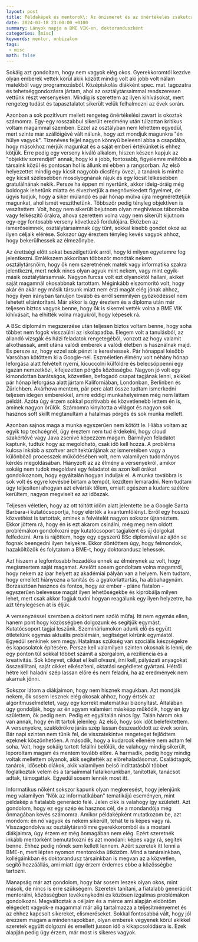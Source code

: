 ```yaml
---
layout: post
title: Példaképek és mentorok\: Az önismeret és az önértékelés zsákutcái a kutatói pályán
date: 2024-03-18 23:00:00 +0100
summary: Lányok napja a BME VIK-en, doktoranduszként
categories: [misc]
keywords: mentor, onbizalom
tags:
 - misc
math: false
---
```


Sokáig azt gondoltam, hogy nem vagyok elég okos. Gyerekkoromtól kezdve olyan emberek vettek körül
akik között mindig volt aki jobb volt nálam matekból vagy programozásból. Középiskolás diákként
spec. mat. tagozatra és tehetséggondozásra jártam, ahol az osztálytársaimmal rendszeresen vettünk
részt versenyeken. Mindig is szerettem az ilyen kihívásokat, mert rengeteg tudást és tapasztalatot
sikerült velük felhalmozni az évek során.

Azonban a sok pozitívum mellett rengeteg önértékelési zavart is okoztak számomra. Egy-egy rosszabbul
sikerült eredmény után túlzottan kritikus voltam magammal szemben. Ezzel az osztályban nem lehettem egyedül,
mert szinte már szállóigévé vált nálunk, hogy azt mondjuk magunkra "én hülye vagyok". Tizenéves fejjel
nagyon könnyű beleesni abba a csapdába, hogy másokhoz mérjük magunkat és a saját emberi értékünket is
ehhez kötjük. Erre pedig egy verseny kiváló alkalom, hiszen készen kapjuk az "objektív sorrendjét" annak,
hogy ki a jobb, fontosabb, figyelemre méltóbb a társaink közül és pontosan hol is állunk mi ebben a
rangsorban. Az első helyezettet mindig egy kicsit nagyobb dicsfény övezi, a tanárok is mintha egy kicsit
szélesebben mosolyognának rájuk és egy kicsit lelkesebben gratulálnának nekik. Persze ha éppen mi nyertünk,
akkor ideig-óráig még boldogak lehetünk miatta és élvezhetjük a megnövekedett figyelmet, de úgyis tudjuk,
hogy a siker múlandó és pár hónap múlva újra megmérettetjük magunkat, ahol ismét veszíthetünk. Többször
pedig tényleg objektíven is veszítettem. Volt, hogy nem sikerült bejutnom olyan meghívásos táborokba vagy
felkészítő órákra, ahova szerettem volna vagy nem sikerült kijutnom egy-egy fontosabb verseny következő
fordulójára. Eközben az ismerőseimnek, osztálytársaimnak úgy tűnt, sokkal kisebb gondot okoz az ilyen
céljaik elérése. Sokszor úgy éreztem tényleg kevés vagyok ahhoz, hogy bekerülhessek az élmezőnybe.

Az érettségi előtt sokat beszélgettünk arról, hogy ki milyen egyetemre fog jelentkezni. Emlékszem akkoriban
többször mondták nekem osztálytársnőim, hogy ők nem szeretnének matek vagy informatika szakra jelentkezni,
mert nekik nincs olyan agyuk mint nekem, vagy mint egyik-másik osztálytársamnak. Nagyon furcsa volt ezt
olyanoktól hallani, akiket saját magamnál okosabbnak tartottam. Méginkább elszomorító volt, hogy akár én
akár egy másik társunk miatt nem érzi magát elég jónak ahhoz, hogy ilyen irányban tanuljon tovább és erről
semmilyen győzködéssel nem lehetett eltántorítani. Már akkor is úgy éreztem és a diploma után már teljesen
biztos vagyok benne, hogy ők is sikerrel vették volna a BME VIK kihívásait, ha elhitték volna magukról,
hogy képesek rá.

A BSc diplomám megszerzése után teljesen biztos voltam benne, hogy soha többet nem fogok visszaülni az
iskolapadba. Elegem volt a tanulásból, az állandó vizsgák és házi feladatok rengetegéből, vonzott az hogy
valamit alkothassak, amit utána valódi emberek a valódi életben is használnak majd. És persze az, hogy
ezzel sok pénzt is kereshessek. Pár hónappal később Varsóban kötöttem ki a Google-nél. Eszméletlen élmény
volt néhány hónap leforgása alatt felvételt nyerni, kicuccolni külföldre és belecsöppenni egy igazán
nemzetközi, kifejezetten pörgős közösségbe. Nagyon jó volt egy kimondottan barátságos, közvetlen, befogadó
csapat tagjának lenni, akikkel pár hónap leforgása alatt jártam Kaliforniában, Londonban, Berlinben és
Zürichben. Akárhova mentem, pár perc alatt össze tudtam ismerkedni teljesen idegen emberekkel, amire eddigi
munkahelyeimen még nem láttam példát. Azóta úgy érzem sokkal pozitívabb és közvetlenebb lettem én is, aminek
nagyon örülök. Számomra kinyitotta a világot és nagyon sok hasznos soft skillt megtanultam a hatalmas pörgés
és sok munka mellett.

Azonban sajnos maga a munka egyszerűen nem kötött le. Hiába voltam az egyik top techcégnél, úgy éreztem nem
tud érdekelni, hogy cloud szakértővé vagy Java zsenivé képezzem magam. Bármilyen feladatot kaptunk, tudtuk
hogy az megoldható, csak idő kell hozzá. A probléma kulcsa inkább a szoftver architektúrájának az ismeretében
vagy a különböző processzek működésében volt, nem valamilyen tudományos kérdés megoldásában. Hiányzott az az
élmény a versenyekről, amikor sokáig nem tudok megoldani egy feladatot és azon kell órákat gondolkoznom, hogy
egyáltalán hogyan induljak el. A munka továbbra is sok volt és egyre kevésbé bírtam a tempót, kezdtem lemaradni.
Nem tudtam úgy teljesíteni ahogyan azt elvárták tőlem, emiatt egészen a kudarc szélére kerültem, nagyon megviselt
ez az időszak.

Teljesen véletlen, hogy az ott töltött időm alatt jelentette be a Google Santa Barbara-i kutatócsoportja,
hogy elérték a kvantumfölényt. Erről egy hosszú közvetítést is tartottak, aminek a felvételét nagyon sokszor
újranéztem. Ekkor jöttem rá, hogy én is ezt akarom csinálni, még meg nem oldott problémákon gondolkozni egy
kutatócsoport tagjaként és új dolgokat felfedezni. Arra is rájöttem, hogy egy egyszerű BSc diplomával az ajtón
se fognak beengedni ilyen helyekre. Ekkor döntöttem úgy, hogy felmondok, hazaköltözök és folytatom a BME-t, hogy
doktorandusz lehessek.

Azt hiszem a legfontosabb hozadéka ennek az élménynek az volt, hogy megismertem saját magamat. Azelőtt sosem
gondoltam volna magamról, hogy nekem az ipar helyett az akadémiai pályán van a helyem. Nem tudtam, hogy emellett
hiányozna a tanítás és a gyakorlattartás, ha abbahagynám. Borzasztóan hasznos és fontos, hogy az ember - pláne
fiatalon - egyszerűen belevesse magát ilyen lehetőségekbe és kipróbálja milyen lehet, mert csak akkor fogjuk tudni
hogyan reagálunk egy ilyen helyzetre, ha azt ténylegesen át is éljük.

A versenyzéssel szemben a doktori nem szóló műfaj. Itt nem egymás ellen, hanem pont hogy közösségben dolgozunk és
segítjük egymást. Kutatócsoport tagjai leszünk. Szemináriumokon adunk elő és együtt ötletelünk egymás aktuális
problémáin, segítséget kérünk egymástól. Egyedül senkinek sem megy. Hatalmas szükség van szociális készségekre és
kapcsolatok építésére. Persze kell valamilyen szinten okosnak is lenni, de egy ponton túl sokkal többet számít a
szorgalom, a reziliencia és a kreativitás. Sok könyvet, cikket el kell olvasni, írni kell, pályázati anyagokat
összeállítani, saját cikket elkészíteni, oktatási segédletet gyártani. Hétről hétre kell haladni szép lassan előre
és nem feladni, ha az eredmények nem akarnak jönni.

Sokszor látom a diákjaimon, hogy nem hisznek magukban. Azt mondják nekem, ők sosem lesznek elég okosak ahhoz, hogy
értsék az algoritmuselméletet, vagy egy korrekt matematikai bizonyítást. Általában úgy gondolják, hogy az én agyam
valamiért másképp működik, hogy én így születtem, ők pedig nem. Pedig ez egyáltalán nincs így. Talán három oka van
annak, hogy én itt tartok jelenleg: Az első, hogy sok időt belefektettem. A versenyekre, szakkörökre járás szép lassan
összeadódott az évek során. Bár napi szinten nem tűnik fel, de visszatekintve rengeteget fejlődtem ezeknek köszönhetően.
A második, hogy a kudarcok ellenére nem adtam fel soha. Volt, hogy sokáig tartott felállni belőlük, de valahogy mindig
sikerült, leporoltam magam és mentem tovább előre. A harmadik, pedig hogy mindig voltak mellettem olyanok, akik segítették
az előrehaladásomat. Családtagok, tanárok, idősebb diákok, akik valamilyen belső indíttatásból többet foglalkoztak velem
és a társaimmal fiatalkorunkban, tanítottak, tanácsot adtak, támogattak. Egyedül sosem lennék most itt. 

Informatikus nőként sokszor kapunk olyan megkeresést, hogy jelenjünk meg valamilyen "Nők az informatikában" tematikájú
eseményen, mint példakép a fiatalabb generáció felé. Jelen cikk is valahogy így született. Azt gondolom, hogy ez egy
szép és hasznos cél, de a mondandója még önmagában kevés számomra. Amikor példaképként mutatkozom be, azt mondom: én nő
vagyok és nekem sikerült, tehát te is képes vagy rá. Visszagondolva az osztálytársnőimre gyerekkoromból és a mostani
diákjaimra, úgy érzem ez még önmagában nem elég. Ezért szeretnék inkább mentorként bemutatkozni és azt mondani: képes
vagy rá, segítek benne. Ehhez pedig nőnek sem kellett lennem. Azért szeretek itt lenni a BME-n, mert lépten nyomon
mentorokba ütközöm. Mind a tanárainkban, kollégáinkban és doktorandusz társainkban is megvan az a közvetlen, segítő
hozzáállás, ami miatt úgy érzem érdemes ebbe a közösségbe tartozni.

Manapság már azt gondolom, hogy bár sosem leszek olyan okos, mint mások, de nincs is erre szükségem. Szeretek tanítani,
a fiatalabb generációt mentorálni, közösségben tevékenykedni és közösen izgalmas problémákon gondolkozni. Megváltoztak
a céljaim és a mérce ami alapján eldöntöm elégedett vagyok-e magammal már alig tartalmazza a teljesítményemet és az ehhez
kapcsolt sikereket, elismeréseket. Sokkal fontosabbá vált, hogy jól érezzem magam a mindennapokban, olyan emberek vegyenek
körül akikkel szeretek együtt dolgozni és emellett jusson idő a kikapcsolódásra is. Ezek alapján pedig úgy érzem, már most
is sikeres vagyok.
